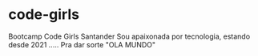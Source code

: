 # code-girls
Bootcamp Code Girls Santander 
Sou apaixonada por tecnologia, estando desde 2021 .....
Pra dar sorte "OLA MUNDO"
